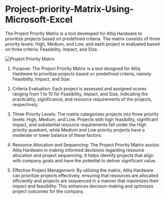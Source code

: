 # Project-priority-Matrix-Using-Microsoft-Excel
The Project Priority Matrix is a tool developed for Atliq Hardware to prioritize projects based on predefined criteria. The matrix consists of three priority levels: High, Medium, and Low, and each project is evaluated based on three criteria: Feasibility, Impact, and Size.

![Project Priority Matrix](https://github.com/Abhinavan1639/Project-priority-Matrix-Using-Microsoft-Excel/assets/102029273/559db462-fed0-4fa0-84a0-84cfd2bc10f0)



1. Purpose: The Project Priority Matrix is a tool designed for Atliq Hardware to prioritize projects based on predefined criteria, namely Feasibility, Impact, and Size.

2. Criteria Evaluation: Each project is assessed and assigned scores ranging from 1 to 10 for Feasibility, Impact, and Size, indicating the practicality, significance, and resource requirements of the projects, respectively.

3. Three Priority Levels: The matrix categorizes projects into three priority levels: High, Medium, and Low. Projects with high feasibility, significant impact, and substantial resource requirements fall under the High priority quadrant, while Medium and Low priority projects have a moderate or lower balance of these factors.

4. Resource Allocation and Sequencing: The Project Priority Matrix assists Atliq Hardware in making informed decisions regarding resource allocation and project sequencing. It helps identify projects that align with company goals and have the potential to deliver significant value.

5. Effective Project Management: By utilizing the matrix, Atliq Hardware can prioritize projects effectively, ensuring that resources are allocated efficiently and projects are sequenced in a manner that maximizes their impact and feasibility. This enhances decision-making and optimizes project outcomes for the company.
